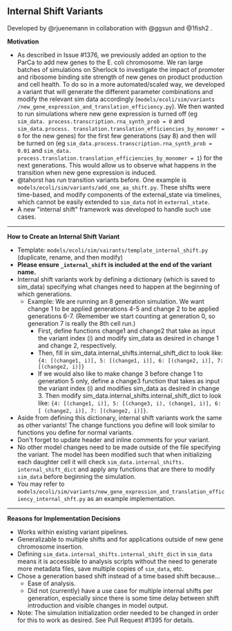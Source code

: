 Internal Shift Variants
---
Developed by @rjuenemann in collaboration with @ggsun and @1fish2 .

<b>Motivation</b><br>
* As described in Issue #1376, we previously added an option to the ParCa 
  to add new genes to the E. coli chromosome. We ran large 
  batches of simulations on Sherlock to investigate the impact of promoter 
  and ribosome binding site strength of new genes on product production and 
  cell health. To do so in a more automated/scaled way, we developed a 
  variant that will generate the different parameter combinations and 
  modify the relevant sim data accordingly 
  (`models/ecoli/sim/variants
  /new_gene_expression_and_translation_efficiency.py`). We then wanted to
  run simulations where new gene expression is turned off (eg `sim_data.
  process.transcription.rna_synth_prob = 0` and `sim_data.process.
  translation.translation_efficiencies_by_monomer = 0` for the new genes) 
  for the first few generations (say 8) and then will be turned on (eg 
  `sim_data.process.transcription.rna_synth_prob = 0.01` and `sim_data.
  process.translation.translation_efficiencies_by_monomer = 1`) for the 
  next generations. This would allow us to observe what happens in the 
  transition when new gene expression is induced.
* @tahorst has run transition variants before. One example is 
  `models/ecoli/sim/variants/add_one_aa_shift.py`. These shifts were 
  time-based, and modify components of the external_state via timelines, 
  which cannot be easily extended to `sim_data` not in `external_state`.
* A new "internal shift" framework was developed to handle such use cases.

---
<b>How to Create an Internal Shift Variant </b><br>
* Template: `models/ecoli/sim/vairants/template_internal_shift.py` 
  (duplicate, rename, and then modify)
* <b> Please ensure `_internal_shift` is included at the end of the variant name.</b>
* Internal shift variants work by defining a dictionary (which is saved 
  to sim_data) specifying what changes need to happen at the beginning of 
  which generations.
  * Example: We are running an 8 generation simulation. We want 
    change 1 to be applied generations 4-5 and change 
    2 to be applied generations 6-7. (Remember we start counting at 
    generation 0, so generation 7 is really the 8th cell run.)
    * First, define functions change1 and change2 that take as input the 
      variant index (i) and modify sim_data as desired in change 1 and 
      change 2, respectively.
    * Then, fill in sim_data.internal_shifts.internal_shift_dict to 
      look like: `{4: [(change1, i)], 5: [(change1, i)], 6: [(change2, i)],
      7: [(change2, i)]}`
    * If we would also like to make change 3 before change 1 to generation 5 
      only, define a change3 function that takes as input the variant index (i) and 
      modifies sim_data as desired in change 3. Then modify sim_data.internal_shifts.internal_shift_dict to 
      look like: `{4: [(change1, i)], 5: [(change3, i), (change1, i)], 6: [
      (change2, i)], 7: [(change2, i)]}`.
* Aside from defining this dictionary, internal shift variants work the 
  same as other variants! The change functions you define will look similar to 
  functions you define for normal variants.
* Don't forget to update header and inline comments for your variant.
* No other model changes need to be made outside of the file specifying 
  the variant. The model has been modified such that when initializing each 
  daughter cell it will check `sim_data.internal_shifts.
  internal_shift_dict` and apply any functions that are there to modify 
  `sim_data` before beginning the simulation.
* You may refer to `models/ecoli/sim/variants/new_gene_expression_and_translation_efficiency_internal_shft.py` as an 
  example implementation.

---
<b>Reasons for Implementation Decisions </b><br>
* Works within existing variant pipelines.
* Generalizable to multiple shifts and for applications outside of new gene 
  chromosome insertion.
* Defining `sim_data.internal_shifts.internal_shift_dict` in `sim_data` 
  means it is accessible to analysis scripts without the need to generate 
  more metadata files, save multiple copies of `sim_data`, etc.
* Chose a generation based shift instead of a time based shift because...
  * Ease of analysis.
  * Did not (currently) have a use case for multiple internal shifts per 
    generation, 
    especially since there is some time delay between shift introduction and 
    visible changes in model output.
* Note: The simulation initialization order needed to be changed in order 
  for this to work as desired. See Pull Request #1395 for details.


